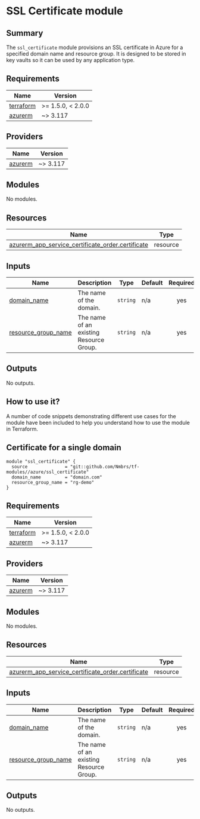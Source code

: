 <!-- BEGIN_TF_DOCS -->
# SSL Certificate module

## Summary

The `ssl_certificate` module provisions an SSL certificate in Azure for a specified domain name and resource group. It is designed to be stored in key vaults so it can be used by any application type.

## Requirements

| Name | Version |
|------|---------|
| <a name="requirement_terraform"></a> [terraform](#requirement\_terraform) | >= 1.5.0, < 2.0.0 |
| <a name="requirement_azurerm"></a> [azurerm](#requirement\_azurerm) | ~> 3.117 |

## Providers

| Name | Version |
|------|---------|
| <a name="provider_azurerm"></a> [azurerm](#provider\_azurerm) | ~> 3.117 |

## Modules

No modules.

## Resources

| Name | Type |
|------|------|
| [azurerm_app_service_certificate_order.certificate](https://registry.terraform.io/providers/hashicorp/azurerm/latest/docs/resources/app_service_certificate_order) | resource |

## Inputs

| Name | Description | Type | Default | Required |
|------|-------------|------|---------|:--------:|
| <a name="input_domain_name"></a> [domain\_name](#input\_domain\_name) | The name of the domain. | `string` | n/a | yes |
| <a name="input_resource_group_name"></a> [resource\_group\_name](#input\_resource\_group\_name) | The name of an existing Resource Group. | `string` | n/a | yes |

## Outputs

No outputs.

## How to use it?

A number of code snippets demonstrating different use cases for the module have been included to help you understand how to use the module in Terraform.

## Certificate for a single domain

```hcl
module "ssl_certificate" {
  source              = "git::github.com/Nmbrs/tf-modules//azure/ssl_certificate"
  domain_name         = "domain.com"
  resource_group_name = "rg-demo"
}
```

<!-- BEGIN_TF_DOCS -->
## Requirements

| Name | Version |
|------|---------|
| <a name="requirement_terraform"></a> [terraform](#requirement\_terraform) | >= 1.5.0, < 2.0.0 |
| <a name="requirement_azurerm"></a> [azurerm](#requirement\_azurerm) | ~> 3.117 |

## Providers

| Name | Version |
|------|---------|
| <a name="provider_azurerm"></a> [azurerm](#provider\_azurerm) | ~> 3.117 |

## Modules

No modules.

## Resources

| Name | Type |
|------|------|
| [azurerm_app_service_certificate_order.certificate](https://registry.terraform.io/providers/hashicorp/azurerm/latest/docs/resources/app_service_certificate_order) | resource |

## Inputs

| Name | Description | Type | Default | Required |
|------|-------------|------|---------|:--------:|
| <a name="input_domain_name"></a> [domain\_name](#input\_domain\_name) | The name of the domain. | `string` | n/a | yes |
| <a name="input_resource_group_name"></a> [resource\_group\_name](#input\_resource\_group\_name) | The name of an existing Resource Group. | `string` | n/a | yes |

## Outputs

No outputs.
<!-- END_TF_DOCS -->
